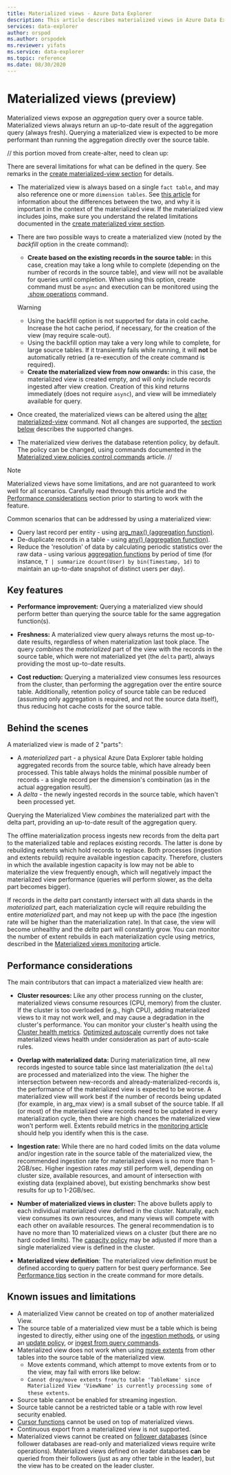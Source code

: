 ```yaml
---
title: Materialized views - Azure Data Explorer
description: This article describes materialized views in Azure Data Explorer.
services: data-explorer
author: orspod
ms.author: orspodek
ms.reviewer: yifats
ms.service: data-explorer
ms.topic: reference
ms.date: 08/30/2020
---
```

# Materialized views (preview)

Materialized views expose an *aggregation* query over a source table. Materialized views always return an up-to-date result of the aggregation query (always fresh).
Querying a materialized view is expected to be more performant than running the aggregation directly over the source table.

// this portion moved from create-alter, need to clean up:

There are several limitations for what can be defined in the query. See remarks in the [create materialized-view section](#create-materialized-view) for details.

* The materialized view is always based on a single `fact table`, and may also reference one or more `dimension tables`.
See [this article](../../concepts/fact-and-dimension-tables.md) for information about the differences between the two,
 and why it is important in the context of the materialized view.
 If the materialized view includes joins, make sure you understand the related limitations documented in the [create materialized view section](#create-materialized-view).

* There are two possible ways to create a materialized view (noted by the *backfill* option in the create command):
    * **Create based on the existing records in the source table:** in this case,
      creation may take a long while to complete (depending on the number of records in the source table),
    and view will not be available for queries until completion.
    When using this option, create command must be `async` and execution can be monitored using the [.show operations](../operations.md#show-operations) command.
    
    > [!WARNING]
    > * Using the backfill option is not supported for data in cold cache. Increase the hot cache period,
        if necessary, for the creation of the view (may require scale-out).
    > * Using the backfill option may take a very long while to complete, for large source tables. If it
    >   transiently fails while running, it will **not** be automatically retried (a re-execution of the
    >   create command is required).
    
    * **Create the materialized view from now onwards:** in this case, the materialized view is created empty,
    and will only include records ingested after view creation. Creation of this kind returns immediately
 (does not require `async`), and view will be immediately available for query.

* Once created, the materialized views can be altered using the [alter materialized-view](#alter-materialized-view)
command. Not all changes are supported, the [section below](#alter-materialized-view) describes the supported changes.

* The materialized view derives the database retention policy, by default. The policy can be changed, using commands documented in the [Materialized view policies control commands](materialized-view-policies.md#materialized-view-policies-control-commands) article.
//

> [!NOTE] 
> Materialized views have some limitations, and are not guaranteed to work well for all scenarios. Carefully read through this article and the [Performance considerations](#performance-considerations) section prior to starting to work with the feature.

Common scenarios that can be addressed by using a materialized view:

* Query last record per entity - using [arg_max() (aggregation function)](../../query/arg-max-aggfunction.md).
* De-duplicate records in a table - using [any() (aggregation function)](../../query/any-aggfunction.md).
* Reduce the 'resolution' of data by calculating periodic statistics over the raw data - using various [aggregation functions](materialized-view-create-alter.md#supported-aggregation-functions) by period of time (for instance, `T | summarize dcount(User) by bin(Timestamp, 1d)` to maintain an up-to-date snapshot of distinct users per day).

## Key features

* **Performance improvement:** Querying a materialized view should perform better than querying the source table for the same aggregation function(s).

* **Freshness:** A materialized view query always returns the most up-to-date results, regardless of when materialization last took place. The query *combines* the *materialized* part of the view with the records in the source table, which were not materialized yet (the `delta` part), always providing the most up-to-date results.

* **Cost reduction:** Querying a materialized view consumes less resources from the cluster, than performing the aggregation over the entire source table. Additionally, retention policy of source table can be reduced (assuming only aggregation is required, and not the source data itself), thus reducing hot cache costs for the source table.

## Behind the scenes

A materialized view is made of 2 "parts":

* A *materialized* part - a physical Azure Data Explorer table holding aggregated records from the source table, which have already been processed.  This table always holds the minimal possible number of records - a single record per the dimension's combination (as in the actual aggregation result).
* A *delta* - the newly ingested records in the source table, which haven't been processed yet. 

Querying the Materialized View *combines* the materialized part with the delta part, providing an up-to-date result of the aggregation query. 

The offline materialization process ingests new records from the delta part to the materialized table and replaces existing records. The latter is done by rebuilding extents which hold records to replace. Both processes (ingestion and extents rebuild) require available ingestion capacity. Therefore, clusters in which the available ingestion capacity is low may not be able to materialize the view frequently enough, which will negatively impact the materialized view performance (queries will perform slower, as the delta part becomes bigger). 

If records in the *delta* part constantly intersect with all data shards in the *materialized* part, each materialization cycle will require rebuilding the entire *materialized* part, and may not keep up with the pace (the ingestion rate will be higher than the materialization rate). In that case, the view will become unhealthy and the *delta* part will constantly grow. You can monitor the number of extent rebuilds in each materialization cycle using metrics, described in the [Materialized views monitoring](materialized-view-monitoring.md) article.

## Performance considerations

The main contributors that can impact a materialized view health are:

* **Cluster resources:** Like any other process running on the cluster, materialized views consume resources (CPU, memory) from the cluster. If the cluster is too overloaded (e.g., high CPU), adding materialized views to it may not work well, and may cause a degradation in the cluster's performance. You can monitor your cluster's health using the [Cluster health metrics](../../../using-metrics.md#cluster-metrics). [Optimized autoscale](../../../manage-cluster-horizontal-scaling.md#optimized-autoscale) currently does not take materialized views health under consideration as part of auto-scale rules.

* **Overlap with materialized data:** During materialization time, all new records ingested to source table since last materialization (the `delta`) are processed and materialized into the view. The higher the intersection between new-records and already-materialized-records is, the performance of the materialized view is expected to be worse. A materialized view will work best if the number of records being updated (for example, in arg_max view) is a small subset of the source table. If all (or most) of the materialized view records need to be updated in every materialization cycle, then there are high chances the materialized view won't perform well. Extents rebuild metrics in the [monitoring article](materialized-view-monitoring.md#troubleshooting) should help you identify when this is the case.

* **Ingestion rate:** While there are no hard coded limits on the data volume and/or ingestion rate in the source table of the materialized view, the recommended ingestion rate for materialized views is no more than 1-2GB/sec. Higher ingestion rates *may* still perform well, depending on cluster size, available resources, and amount of intersection with existing data (explained above), but existing benchmarks show best results for up to 1-2GB/sec.

* **Number of materialized views in cluster:** The above bullets apply to each individual materialized view defined in the cluster. Naturally, each view consumes its own resources, and many views will compete with each other on available resources. The general recommendation is to have no more than 10 materialized views on a cluster (but there are no hard coded limits). The [capacity policy](materialized-view-policies.md#materialized-view-capacity-policy) may be adjusted if more than a single materialized view is defined in the cluster.

* **Materialized view definition**: The materialized view definition must be defined according to query pattern for best query performance. See [Performance tips](materialized-view-create-alter.md#performance-tips) section in the create command for more details. 

## Known issues and limitations

* A materialized View cannot be created on top of another materialized View.
* The source table of a materialized view must be a table which is being ingested to directly, either using one of the [ingestion methods](../../../ingest-data-overview.md#ingestion-methods-and-tools), or using an [update policy](../updatepolicy.md), or [ingest from query commands](../data-ingestion/ingest-from-query.md).
* Materialized view does not work when using [move extents](../move-extents.md) from other tables into the source table of the materialized view.
  * Move extents command, which attempt to move extents from or to the view, may fail with errors like below:
  * `Cannot drop/move extents from/to table 'TableName' since Materialized View 'ViewName' is currently processing some of these extents`.
* Source table cannot be enabled for streaming ingestion.
* Source table cannot be a restricted table or a table with row level security enabled.
* [Cursor functions](../databasecursor.md#cursor-functions) cannot be used on top 
of materialized views.
* Continuous export from a materialized view is not supported.
* Materialized views cannot be created on [follower databases](../../../follower.md) (since follower databases are read-only and materialized views require write operations).  Materialized views defined on leader databases **can** be queried from their followers (just as any other table in the leader), but the view has to be created on the leader cluster.